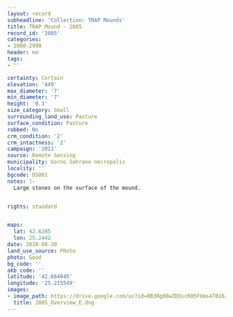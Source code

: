```yaml
---
layout: record
subheadline: 'Collection: TRAP Mounds'
title: TRAP Mound - 2085
record_id: '2085'
categories:
- 2000-2999
header: no
tags:
- ''

certainty: Certain
elevation: '449'
max_diameter: '7'
min_diameter: '7'
height: '0.3'
size_category: Small
surrounding_land_use: Pasture
surface_condition: Pasture
robbed: No
crm_condition: '2'
crm_intactness: '2'
campaign: '2011'
source: Remote Sensing
municipality: Gorno Sahrane necropolis
locality: ''
bgcode: DS001
notes: |-
  Large stones on the surface of the mound.


rights: standard


maps:
  lat: 42.6285
  lon: 25.2442
date: 2018-08-30
land_use_source: Photo
photo: Good
bg_code: ''
akb_code: ''
latitude: '42.664045'
longitude: '25.215549'
images:
- image_path: https://drive.google.com/uc?id=0B3Rg88wZDQscR05FUms4T016ZlE
  title: 2085_Overview_E.dng
---
```

